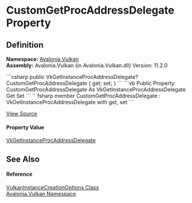 # CustomGetProcAddressDelegate Property




## Definition
**Namespace:** <a href="N_Avalonia_Vulkan">Avalonia.Vulkan</a>  
**Assembly:** Avalonia.Vulkan (in Avalonia.Vulkan.dll) Version: 11.2.0

<Tabs groupId="api-code-preview">
<TabItem value="csharp" label="C#">
```csharp
public VkGetInstanceProcAddressDelegate? CustomGetProcAddressDelegate { get; set; }
```
</TabItem>
<TabItem value="vb" label="VB">
```vb
Public Property CustomGetProcAddressDelegate As VkGetInstanceProcAddressDelegate
	Get
	Set
```
</TabItem>
<TabItem value="fsharp" label="F#">
```fsharp
member CustomGetProcAddressDelegate : VkGetInstanceProcAddressDelegate with get, set
```
</TabItem>
</Tabs>



<a href="https://github.com/AvaloniaUI/Avalonia/tree/master/src/Avalonia.Vulkan/VulkanOptions.cs#L14" title="View the source code">View Source</a>



#### Property Value
<a href="T_Avalonia_Vulkan_VkGetInstanceProcAddressDelegate">VkGetInstanceProcAddressDelegate</a>

## See Also


#### Reference
<a href="T_Avalonia_Vulkan_VulkanInstanceCreationOptions">VulkanInstanceCreationOptions Class</a>  
<a href="N_Avalonia_Vulkan">Avalonia.Vulkan Namespace</a>  

